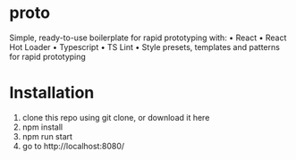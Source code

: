 
# proto

Simple, ready-to-use boilerplate for rapid prototyping with: • React • React Hot Loader • Typescript • TS Lint • Style presets, templates and patterns for rapid prototyping

# Installation
1. clone this repo using git clone, or download it here
2. npm install
3. npm run start
4. go to http://localhost:8080/
